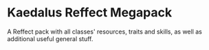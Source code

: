 # Kaedalus Reffect Megapack
 A Reffect pack with all classes' resources, traits and skills, as well as additional useful general stuff.
